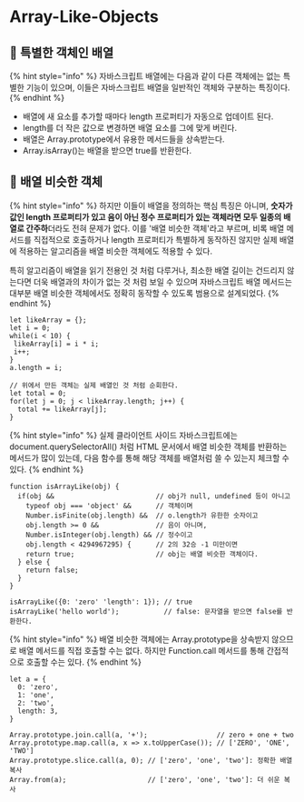 # Array-Like-Objects

## 🐇 특별한 객체인 배열

{% hint style="info" %}
자바스크립트 배열에는 다음과 같이 다른 객체에는 없는 특별한 기능이 있으며, 이들은 자바스크립트 배열을 일반적인 객체와 구분하는 특징이다.
{% endhint %}

* 배열에 새 요소를 추가할 때마다 length 프로퍼티가 자동으로 업데이트 된다.
* length를 더 작은 값으로 변경하면 배열 요소를 그에 맞게 버린다.
* 배열은 Array.prototype에서 유용한 메서드들을 상속받는다.
* Array.isArray()는 배열을 받으면 true를 반환한다.

## 🐇 배열 비슷한 객체

{% hint style="info" %}
하지만 이들이 배열을 정의하는 핵심 특징은 아니며, **숫자가 값인 length 프로퍼티가 있고 음이 아닌 정수 프로퍼티가 있는 객체라면 모두 일종의 배열로 간주하**더라도 전혀 문제가 없다. 이를 '배열 비슷한 객체'라고 부르며, 비록 배열 메서드를 직접적으로 호출하거나 length 프로퍼티가 특별하게 동작하진 않지만 실제 배열에 적용하는 알고리즘을 배열 비슷한 객체에도 적용할 수 있다.&#x20;

특히 알고리즘이 배열을 읽기 전용인 것 처럼 다루거나, 최소한 배열 길이는 건드리지 않는다면 더욱 배열과의 차이가 없는 것 처럼 보일 수 있으며 자바스크립트 배열 메서드는 대부분 배열 비슷한 객체에서도 정확히 동작할 수 있도록 범용으로 설계되었다.
{% endhint %}

```
let likeArray = {};
let i = 0;
while(i < 10) {
 likeArray[i] = i * i;
 i++;
}
a.length = i;

// 위에서 만든 객체는 실제 배열인 것 처럼 순회한다.
let total = 0;
for(let j = 0; j < likeArray.length; j++) {
  total += likeArray[j];
}
```

{% hint style="info" %}
실제 클라이언트 사이드 자바스크립트에는 document.querySelectorAll() 처럼 HTML 문서에서 배열 비슷한 객체를 반환하는 메서드가 많이 있는데, 다음 함수를 통해 해당 객체를 배열처럼 쓸 수 있는지 체크할 수 있다.
{% endhint %}

```
function isArrayLike(obj) {
  if(obj &&                         // obj가 null, undefined 등이 아니고 
    typeof obj === 'object' &&      // 객체이며
    Number.isFinite(obj.length) &&  // o.length가 유한한 숫자이고
    obj.length >= 0 &&              // 음이 아니며,
    Number.isInteger(obj.length) && // 정수이고 
    obj.length < 4294967295) {      // 2의 32승 -1 미만이면
    return true;                    // obj는 배열 비슷한 객체이다.
  } else {
    return false;
  }
}

isArrayLike({0: 'zero' 'length': 1}); // true
isArrayLike('hello world');           // false: 문자열을 받으면 false를 반환한다.  
```

{% hint style="info" %}
&#x20;배열 비슷한 객체에는 Array.prototype을 상속받지 않으므로 배열 메서드를 직접 호출할 수는 없다. 하지만 Function.call 메서드를 통해 간접적으로 호출할 수는 있다.
{% endhint %}

```
let a = {
  0: 'zero',
  1: 'one',
  2: 'two',
  length: 3,
}

Array.prototype.join.call(a, '+');                 // zero + one + two
Array.prototype.map.call(a, x => x.toUpperCase()); // ['ZERO', 'ONE', 'TWO']
Array.prototype.slice.call(a, 0); // ['zero', 'one', 'two']: 정확한 배열 복사
Array.from(a);                    // ['zero', 'one', 'two']: 더 쉬운 복사
```
